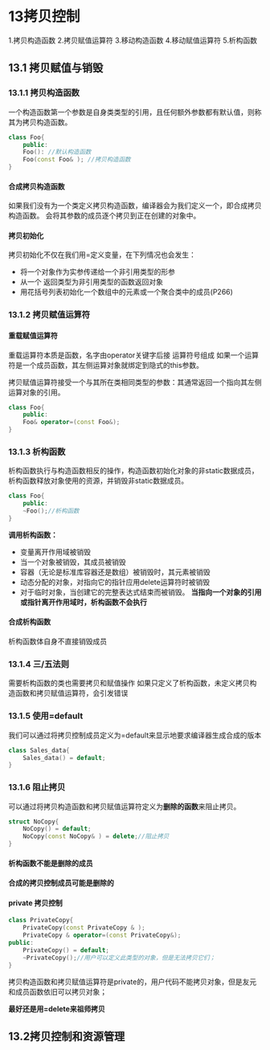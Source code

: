 # 13拷贝控制
1.拷贝构造函数 
2.拷贝赋值运算符
3.移动构造函数
4.移动赋值运算符
5.析构函数
## 13.1 拷贝赋值与销毁
### 13.1.1 拷贝构造函数
一个构造函数第一个参数是自身类类型的引用，且任何额外参数都有默认值，则称其为拷贝构造函数。

```C++
class Foo{
    public:
    Foo(): //默认构造函数
    Foo(const Foo& ); //拷贝构造函数
}
```
#### 合成拷贝构造函数
如果我们没有为一个类定义拷贝构造函数，编译器会为我们定义一个，即合成拷贝构造函数。
会将其参数的成员逐个拷贝到正在创建的对象中。
#### 拷贝初始化
拷贝初始化不仅在我们用=定义变量，在下列情况也会发生：
+ 将一个对象作为实参传递给一个非引用类型的形参
+ 从一个 返回类型为非引用类型的函数返回对象
+ 用花括号列表初始化一个数组中的元素或一个聚合类中的成员(P266)

### 13.1.2 拷贝赋值运算符
#### 重载赋值运算符
重载运算符本质是函数，名字由operator关键字后接 运算符号组成
如果一个运算符是一个成员函数，其左侧运算对象就绑定到隐式的this参数。

拷贝赋值运算符接受一个与其所在类相同类型的参数：其通常返回一个指向其左侧运算对象的引用。
```C++
class Foo{
    public:
    Foo& operator=(const Foo&);
}
```

### 13.1.3 析构函数
析构函数执行与构造函数相反的操作，构造函数初始化对象的非static数据成员，析构函数释放对象使用的资源，并销毁非static数据成员。
```c++
class Foo{
    public:
    ~Foo();//析构函数
}
```
**调用析构函数：**
* 变量离开作用域被销毁
* 当一个对象被销毁，其成员被销毁
* 容器（无论是标准库容器还是数组）被销毁时，其元素被销毁
* 动态分配的对象，对指向它的指针应用delete运算符时被销毁
* 对于临时对象，当创建它的完整表达式结束而被销毁。
**当指向一个对象的引用或指针离开作用域时，析构函数不会执行**

#### 合成析构函数
析构函数体自身不直接销毁成员

### 13.1.4 三/五法则
需要析构函数的类也需要拷贝和赋值操作
如果只定义了析构函数，未定义拷贝构造函数和拷贝赋值运算符，会引发错误

### 13.1.5 使用=default
我们可以通过将拷贝控制成员定义为=default来显示地要求编译器生成合成的版本
```C++
class Sales_data{
    Sales_data() = default;
}
```
### 13.1.6 阻止拷贝
可以通过将拷贝构造函数和拷贝赋值运算符定义为**删除的函数**来阻止拷贝。
```c++
struct NoCopy{
    NoCopy() = default;
    NoCopy(const NoCopy& ) = delete;//阻止拷贝
}
```

#### 析构函数不能是删除的成员
#### 合成的拷贝控制成员可能是删除的
#### private 拷贝控制
```C++
class PrivateCopy{
    PrivateCopy(const PrivateCopy & );
    PrivateCopy & operator=(const PrivateCopy&);
public:
    PrivateCopy() = default;
    ~PrivateCopy();//用户可以定义此类型的对象，但是无法拷贝它们；
}
```
拷贝构造函数和拷贝赋值运算符是private的，用户代码不能拷贝对象，但是友元和成员函数依旧可以拷贝对象；

**最好还是用=delete来祖师拷贝**
## 13.2拷贝控制和资源管理
